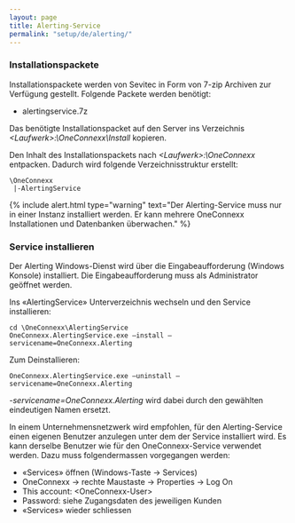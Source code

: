 ```yaml
---
layout: page
title: Alerting-Service
permalink: "setup/de/alerting/"
---
```


### Installationspackete
Installationspackete werden von Sevitec in Form von 7-zip Archiven zur Verfügung gestellt. Folgende Packete werden benötigt:

* alertingservice.7z

Das benötigte Installationspacket auf den Server ins Verzeichnis *&lt;Laufwerk&gt;:\OneConnexx\Install* kopieren.

Den Inhalt des Installationspackets nach *&lt;Laufwerk&gt;:\OneConnexx* entpacken. Dadurch wird folgende Verzeichnisstruktur erstellt:

```
\OneConnexx
 |-AlertingService
```
{% include alert.html type="warning" text="Der Alerting-Service muss nur in einer Instanz installiert werden. Er kann mehrere OneConnexx Installationen und Datenbanken überwachen." %}

### Service installieren
Der Alerting Windows-Dienst wird über die Eingabeaufforderung (Windows Konsole) installiert. Die Eingabeaufforderung muss als
Administrator geöffnet werden.

Ins «AlertingService» Unterverzeichnis wechseln und den Service installieren:

```
cd \OneConnexx\AlertingService
OneConnexx.AlertingService.exe –install –servicename=OneConnexx.Alerting
```

Zum Deinstallieren:

```
OneConnexx.AlertingService.exe –uninstall –servicename=OneConnexx.Alerting
```

_-servicename=OneConnexx.Alerting_ wird dabei durch den gewählten eindeutigen Namen ersetzt.

In einem Unternehmensnetzwerk wird empfohlen, für den Alerting-Service einen eigenen Benutzer anzulegen unter dem der
Service installiert wird. Es kann derselbe Benutzer wie für den OneConnexx-Service verwendet werden. Dazu muss folgendermassen
vorgegangen werden:

* «Services» öffnen (Windows-Taste -> Services)
* OneConnexx -> rechte Maustaste -> Properties -> Log On
* This account: &lt;OneConnexx-User&gt;
* Password: siehe Zugangsdaten des jeweiligen Kunden
* «Services» wieder schliessen
